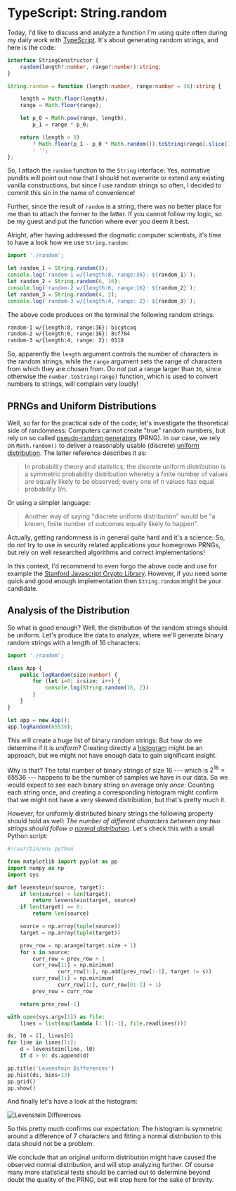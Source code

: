 # TypeScript: String.random

Today, I'd like to discuss and analyze a function I'm using quite often during my daily work with [TypeScript][1]. It's about generating random strings, and here is the code:

```typescript
interface StringConstructor {
    random(length?:number, range?:number):string;
}

String.random = function (length:number, range:number = 36):string {

    length = Math.floor(length);
    range = Math.floor(range);

    let p_0 = Math.pow(range, length),
        p_1 = range * p_0;

    return (length > 0) 
        ? Math.floor(p_1 - p_0 * Math.random()).toString(range).slice(1)
        : '';
};
```

So, I attach the `random` function to the `String` interface: Yes, normative pundits will point out now that I should not overwrite or extend any existing vanilla constructions, but since I use random strings so often, I decided to commit this sin in the name of convenience!

Further, since the result of `random` is a string, there was no better place for me than to attach the former to the latter. If you cannot follow my logic, so be my guest and put the function where ever you deem it best.

Alright, after having addressed the dogmatic computer scientists, it's time to have a look how we use `String.random`:

```typescript
import './random';

let random_1 = String.random(8);
console.log(`random-1 w/{length:8, range:36}: ${random_1}`);
let random_2 = String.random(6, 16);
console.log(`random-2 w/{length:6, range:16}: ${random_2}`);
let random_3 = String.random(4, 2);
console.log(`random-3 w/{length:4, range: 2}: ${random_3}`);
```

The above code produces on the terminal the following random strings:
```bash
random-1 w/{length:8, range:36}: bicgtcoq
random-2 w/{length:6, range:16}: 8cf784
random-3 w/{length:4, range: 2}: 0110
```

So, apparently the `length` argument controls the number of characters in the random strings, while the `range` argument sets the range of characters from which they are chosen from. Do *not* put a range larger than `36`, since otherwise the `number.toString(range)` function, which is used to convert numbers to strings, will complain very loudly!

## PRNGs and Uniform Distributions

Well, so far for the practical side of the code; let's investigate the theoretical side of randomness: Computers cannot create "true" random numbers, but rely on so called [pseudo-random generators][2] (PRNG). In our case, we rely on `Math.random()` to deliver a reasonably usable (discrete) [uniform distribution][3]. The latter reference describes it as:

> In probability theory and statistics, the discrete uniform distribution is a symmetric probability distribution whereby a finite number of values are equally likely to be observed; every one of $n$ values has equal probability $1/n$.

Or using a simpler language:

> Another way of saying "discrete uniform distribution" would be "a known, finite number of outcomes equally likely to happen".

Actually, getting randomness is in general quite hard and it's a science: So, do *not* try to use in security related applications your homegrown PRNGs, but rely on well researched algorithms and correct implementations!

In this context, I'd recommend to even forgo the above code and use for example the [Stanford Javascript Crypto Library][4]. However, if you need some quick and good enough implementation then `String.random` might be your candidate.

## Analysis of the Distribution

So what is good enough? Well, the distribution of the random strings should be uniform. Let's produce the data to analyze, where we'll generate binary random strings with a length of $16$ characters:

```typescript
import './random';

class App {
    public logRandom(size:number) {
        for (let i=0; i<size; i++) {
            console.log(String.random(16, 2))
        }
    }
}

let app = new App();
app.logRandom(65536);
```

This will create a huge list of binary random strings: But how do we determine if it is *uniform*? Creating directly a [histogram][5] might be an approach, but we might not have enough data to gain significant insight.

Why is that? The total number of binary strings of size $16$ --- which is $2^{16}=65536$ --- happens to be the number of samples we have in our data. So we would expect to see each binary string on average only *once*: Counting each string once, and creating a corresponding histogram might confirm that we might not have a very skewed distribution, but that's pretty much it.

However, for uniformly distributed binary strings the following property should hold as well: *The number of different characters between any two strings should follow a [normal distribution][6]*. Let's check this with a small Python script:

```python
#!/usr/bin/env python

from matplotlib import pyplot as pp
import numpy as np
import sys

def levenstein(source, target):
    if len(source) < len(target):
        return levenstein(target, source)
    if len(target) == 0:
        return len(source)

    source = np.array(tuple(source))
    target = np.array(tuple(target))

    prev_row = np.arange(target.size + 1)
    for s in source:
        curr_row = prev_row + 1
        curr_row[1:] = np.minimum(
                curr_row[1:], np.add(prev_row[:-1], target != s))
        curr_row[1:] = np.minimum(
                curr_row[1:], curr_row[0:-1] + 1)
        prev_row = curr_row

    return prev_row[-1]

with open(sys.argv[1]) as file:
    lines = list(map(lambda l: l[:-1], file.readlines()))

ds, l0 = [], lines[0]
for line in lines[1:]:
    d = levenstein(line, l0)
    if d > 0: ds.append(d)

pp.title('Levenstein Differences')
pp.hist(ds, bins=13)
pp.grid()
pp.show()
```

And finally let's have a look at the histogram:

![Levenstein Differences][7]

So this pretty much confirms our expectation: The histogram is symmetric around a difference of $7$ characters and fitting a normal distribution to this data should not be a problem. 

We conclude that an original uniform distribution might have caused the observed normal distribution, and will stop analyzing further. Of course many more statistical tests should be carried out to determine beyond doubt the quality of the PRNG, but will stop here for the sake of brevity.

[1]: http://www.typescriptlang.org/index.html
[2]: https://en.wikipedia.org/wiki/Pseudorandom_number_generator
[3]: https://en.wikipedia.org/wiki/Discrete_uniform_distribution
[4]: https://github.com/bitwiseshiftleft/sjcl
[5]: https://en.wikipedia.org/wiki/Histogram
[6]: https://en.wikipedia.org/wiki/Normal_distribution
[7]: https://3.bp.blogspot.com/-hvMViBY_fMg/V5ngv183mpI/AAAAAAAAAUo/oTORaAFRlQctvriE2W---e76sUYJtth0ACLcB/s640/app.png
